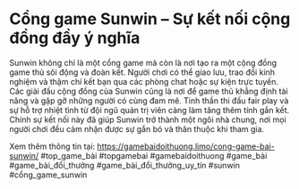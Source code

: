 # Cổng game Sunwin – Sự kết nối cộng đồng đầy ý nghĩa
Sunwin không chỉ là một cổng game mà còn là nơi tạo ra một cộng đồng game thủ sôi động và đoàn kết. Người chơi có thể giao lưu, trao đổi kinh nghiệm và thậm chí kết bạn qua các phòng chat hoặc sự kiện trực tuyến.
Các giải đấu cộng đồng của Sunwin cũng là nơi để game thủ khẳng định tài năng và gặp gỡ những người có cùng đam mê. Tinh thần thi đấu fair play và sự hỗ trợ nhiệt tình từ đội ngũ quản trị viên càng làm tăng thêm tính gắn kết.
Chính sự kết nối này đã giúp Sunwin trở thành một ngôi nhà chung, nơi mọi người chơi đều cảm nhận được sự gắn bó và thân thuộc khi tham gia.

Xem thêm thông tin tại: https://gamebaidoithuong.limo/cong-game-bai-sunwin/
#top_game_bài #topgamebai #gamebaidoithuong #game_bài #game_bài_đổi_thưởng #game_bài_đổi_thưởng_uy_tín #sunwin #cổng_game_sunwin 
